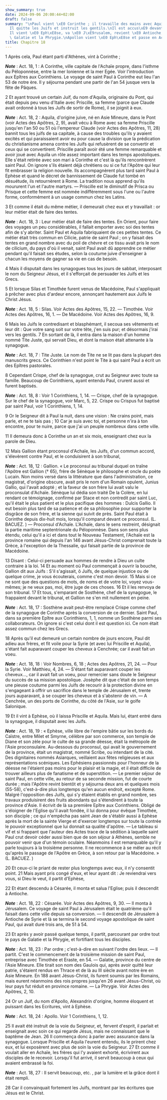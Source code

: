 ```yaml
---
show_summary: true
date: 2024-09-06 20:00:44+02:00
draft: false
summary: "\nPaul vient \xE0 Corinthe ; il travaille des mains avec Aquila et Priscille.\n\
  Il quitte les Juifs et instruit les gentils.\nIl est accus\xE9 devant le proconsul.\n\
  Il vient \xE0 Eph\xE8se, va \xE0 J\xE9rusalem, revient \xE0 Antioche, parcourt la\
  \ Galatie et la Phrygie.\nApollon vient \xE0 Eph\xE8se et passe en Acha\xEFe.\n"
title: Chapitre 18
---
```





1 Après cela, Paul étant parti d'Athènes, vint à Corinthe ;

***Note*** :  Act. 18, 1 : A Corinthe, ville capitale de l'Achaïe propre, dans l'isthme du Péloponnèse, entre la mer Ionienne et la mer Egée. Voir l'introduction aux Epîtres aux Corinthiens. Le voyage de saint Paul à Corinthe eut lieu l'an 53 de notre ère. Il y séjourna pendant une partir de l'an 54 jusque vers la fête de Pâques.

2 Et ayant trouvé un certain Juif, du nom d'Aquila, originaire du Pont, qui était depuis peu venu d'Italie avec Priscille, sa femme (parce que Claude avait ordonné à tous les Juifs de sortir de Rome), il se joignit à eux.

***Note*** :  Act. 18, 2 : Aquila, d'origine juive, né en Asie Mineure, dans le Pont (voir Actes des Apôtres, 2, 9), avait vécu à Rome avec sa femme Priscille jusqu'en l'an 50 ou 51 où l'empereur Claude (voir Actes des Apôtres, 11, 28) bannit tous les juifs de sa capitale, à cause des troubles qu'ils y avaient excités et qui paraissaient avoir eu pour cause la division que la prédication du christianisme amena contre les Juifs qui refusèrent de se convertir et ceux qui se convertirent. Priscille paraît avoir été une femme remarquable et avoir joué avec Aquila un rôle assez important dans les temps apostoliques. Elle s'était retirée avec son mari à Corinthe et c'est là qu'ils rencontrèrent saint Paul. On ignore s'ils étaient déjà chrétiens ou si ce fut l'Apôtre qui leur fit embrasser la religion nouvelle. Ils accompagnèrent plus tard saint Paul à Ephèse et quand le décret de bannissement de Claude fut tombé en désuétude, ils retournèrent à Rome. La tradition nous apprend qu'ils moururent l'un et l'autre martyrs. ―
Priscille est le diminutif de Prisca ou Prisque et cette femme est nommée indifféremment sous l'une ou l'autre forme, conformément à un usage commun chez les Latins.

3 Et comme il était du même métier, il demeurait chez eux et y travaillait : or leur métier était de faire des tentes.

***Note*** :  Act. 18, 3 : Leur métier était de faire des tentes. En Orient, pour faire des voyages un peu considérables, il fallait emporter avec soi des tentes afin de s'y abriter. Saint Paul et Aquila fabriquaient de ces petites tentes. Ce métier était très commun en Cilicie, patrie de saint Paul ; on y faisait des tentes en grand nombre avec du poil de chèvre et ce tissu avait pris le nom de cilicium, du pays d'où il venait, saint Paul avait dû apprendre ce métier pendant qu'il faisait ses études, selon la coutume juive d'enseigner à chacun les moyens de gagner sa vie en cas de besoin.

4 Mais il disputait dans les synagogues tous les jours de sabbat, interposant le nom du Seigneur Jésus, et il s'efforçait de persuader les Juifs et les Grecs.


5 Et lorsque Silas et Timothée furent venus de Macédoine, Paul s'appliquait à prêcher avec plus d'ardeur encore, annonçant hautement aux Juifs le Christ Jésus.

***Note*** :  Act. 18, 5 : Silas. Voir Actes des Apôtres, 15, 22. ― Timothée. Voir Actes des Apôtres, 16, 1. ― De Macédoine. Voir Actes des Apôtres, 16, 9.

6 Mais les Juifs le contredisant et blasphémant, il secoua ses vêtements et leur dit : Que votre sang soit sur votre tête, j'en suis pur; et désormais j'irai vers les gentils. 7 En sortant de là, il entra dans la maison d'un homme nommé Tite Juste, qui servait Dieu, et dont la maison était attenante à la synagogue.

***Note*** :  Act. 18, 7 : Tite Juste. Le nom de Tite ne se lit pas dans la plupart des manuscrits grecs. Ce Corinthien n'est point le Tite à qui saint Paul a écrit un des Epîtres pastorales.

8 Cependant Crispe, chef de la synagogue, crut au Seigneur avec toute sa famille. Beaucoup de Corinthiens, ayant entendu Paul, crurent aussi et furent baptisés.

***Note*** :  Act. 18, 8 : Voir 1 Corinthiens, 1, 14. ― Crispe, chef de la synagogue. Sur le chef de la synagogue, voir Marc, 5, 22. Crispe ou Crispus fut baptisé par saint Paul, voir 1 Corinthiens, 1, 14.


9 Or le Seigneur dit à Paul la nuit, dans une vision : Ne crains point, mais parle, et ne te tais pas ; 10 Car je suis avec toi, et personne n'ira à ton encontre, pour te nuire, parce que j'ai un peuple nombreux dans cette ville.


11 Il demeura donc à Corinthe un an et six mois, enseignant chez eux la parole de Dieu.


12 Mais Gallion étant proconsul d'Achaïe, les Juifs, d'un commun accord, s'élevèrent contre Paul, et le conduisirent à son tribunal,

***Note*** :  Act. 18, 12 : Gallion. « Le proconsul au tribunal duquel on traîne l'Apôtre est Gallion († 65), frère de Sénèque le philosophe et oncle du poète Lucain. Non moins versé dans la littérature que dans l'administration, ce magistrat, d'origine obscure, avait pris le nom d'un Romain opulent, Junius Gallio, qui l'avait adopté ; et la faveur de son frère lui avait valu le proconsulat d'Achaïe. Sénèque lui dédia son traité De la Colère, en lui rendant ce témoignage, confirmé par Stace et non contredit par saint Luc, qu'il était le plus patient et le plus pacifique des hommes : Dulcis Gallio. Il eut besoin plus tard de sa patience et de sa philosophie pour supporter la disgrâce de son frère, et la sienne qui suivit de près. Saint Paul était à Corinthe depuis dix-huit mois, lorsqu'il comparut devant ce proconsul. (L. BACUEZ. ) ― Proconsul d'Achaïe. L'Achaïe, dans le sens restreint, désignait la partie maritime septentrionale du Péloponnèse. Dans son sens plus étendu, celui qu'il a ici et dans tout le Nouveau
Testament, l'Achaïe est la province romaine qui depuis l'an 146 avant Jésus-Christ comprenait toute la Grèce, à l'exception de la Thessalie, qui faisait partie de la province de Macédoine.

13 Disant : Celui-ci persuade aux hommes de rendre à Dieu un culte contraire à la loi. 14 Et au moment où Paul commençait à ouvrir la bouche, Gallion dit aux Juifs : S'il s'agissait, ô Juifs, de quelque injustice ou de quelque crime, je vous écouterais, comme c'est mon devoir. 15 Mais si ce ne sont que des questions de mots, de noms et de votre loi, voyez vous-mêmes; je ne veux pas, moi, être juge de ces choses. 16 Et il les renvoya de son tribunal. 17 Et tous, s'emparant de Sosthène, chef de la synagogue, le frappaient devant le tribunal, et Gallion ne s'en mit nullement en peine.

***Note*** :  Act. 18, 17 : Sosthène avait peut-être remplacé Crispe comme chef de la synagogue de Corinthe après la conversion de ce dernier. Saint Paul, dans sa première Epître aux Corinthiens, 1, 1, nomme un Sosthène parmi ses collaborateurs. On ignore si c'est celui dont il est question ici. Ce nom était assez commun chez les Grecs.


18 Après qu'il eut demeuré un certain nombre de jours encore, Paul dit adieu aux frères, et fit voile pour la Syrie (et avec lui Priscille et Aquila), s'étant fait auparavant couper les cheveux à Cenchrée; car il avait fait un voeu.

***Note*** :  Act. 18, 18 : Voir Nombres, 6, 18 ; Actes des Apôtres, 21, 24. ― Pour la Syrie. Voir Matthieu, 4, 24. ― S'étant fait auparavant couper les cheveux…, car il avait fait un voeu, pour remercier sans doute le Seigneur du succès de sa mission apostolique. Josèphe dit que c’était de son temps une pieuse coutume parmi les Juifs de recourir à la protection divine en s'engageant à offrir un sacrifice dans le temple de Jérusalem et, trente jours auparavant, à se couper les cheveux et à s'abstenir de vin. ― A Cenchrée, un des ports de Corinthe, du côté de l'Asie, sur le golfe Salonique.

19 Et il vint à Ephèse, où il laissa Priscille et Aquila. Mais lui, étant entré dans la synagogue, il disputait avec les Juifs.

***Note*** :  Act. 18, 19 : « Ephèse, ville libre de l'empire bâtie sur les bords du Caïstre, entre Milet et Smyrne, célèbre par son commerce, son temple de Diane et son zèle pour le culte de sa grande déesse, était la métropole de l'Asie proconsulaire. Au-dessous du proconsul, qui avait le gouvernement de la province, était un magistrat, nommé Scribe, ou intendant de la cité. Des dignitaires nommés Asiarques, veillaient aux fêtes religieuses et aux représentations scéniques. Les Ephésiens passionnés pour l'honneur de la déesse ne l'étaient pas moins pour le plaisir et la magie, et il était difficile de trouver ailleurs plus de fanatisme et de superstition. ― Le premier séjour de saint Paul, en cette ville, au retour de sa seconde mission, fut de courte durée ; mais l'Apôtre revint bientôt et y séjourna deux ans et quelques mois (55-58), c'est-à-dire plus longtemps qu'en aucun endroit, excepté Rome. Malgré l'opposition des Juifs, qui s'y étaient établis en grand nombre, ses travaux produisirent des fruits abondants
qui s'étendirent à toute la province d'Asie. Il écrivit de là sa première Epître aux Corinthiens. Obligé de s'éloigner de l'Eglise qu'il avait fondée, il lui donna pour évêque Timothée, son disciple ; ce qui n'empêcha pas saint Jean de s'établir aussi à Ephèse après la mort de la sainte Vierge et d'exercer longtemps sur toute la contrée le pouvoir exceptionnel que lui donnait sa qualité d'apôtre. ― Le tableau si vif et si frappant que l'auteur des Actes trace de la sédition à laquelle saint Paul crut devoir céder aussi bien que de son séjour à Athènes, semble ne pouvoir venir que d'un témoin oculaire. Néanmoins il est remarquable qu'il y parle toujours à la troisième personne. Il ne recommence à se mêler au récit qu'après le passage de l'Apôtre en Grèce, à son retour par la Macédoine. » (L. BACUEZ. )

20 Et ceux-ci le priant de rester plus longtemps avec eux, il n'y consentit point. 21 Mais ayant pris congé d'eux, et leur ayant dit : Je reviendrai vers vous, si Dieu le veut, il partit d'Ephèse,


22 Et étant descendu à Césarée, il monta et salua l'Eglise; puis il descendit à Antioche.

***Note*** :  Act. 18, 22 : Césarée. Voir Actes des Apôtres, 9, 30. ― Il monta à Jérusalem. Ce voyage de saint Paul à Jérusalem était le quatrième qu'il faisait dans cette ville depuis sa conversion. ― Il descendit de Jérusalem à Antioche de Syrie et là se termina le second voyage apostolique de saint Paul, qui avait duré trois ans, de 51 à 54.


23 Et après y avoir passé quelque temps, il partit, parcourant par ordre tout le pays de Galatie et la Phrygie, et fortifiant tous les disciples.

***Note*** :  Act. 18, 23 : Par ordre ; c'est-à-dire en suivant l'ordre des lieux. ― Il partit. C'est le commencement de la troisième mission de saint Paul, entreprise avec Timothée et Eraste, en 54. ― Galatie, province du centre de l'Asie Mineure. Elle tirait son nom des Gaulois qui, après avoir quitté leur patrie, s'étaient rendus en Thrace et de là au III siècle avant notre ère en Asie Mineure. En 188 avant Jésus-Christ, ils furent soumis par les Romains, mais eurent néanmoins des rois propres jusqu'en 26 avant Jésus-Christ, où leur pays fut réduit en province romaine. ― La Phrygie. Voir Actes des Apôtres, 2, 10.


24 Or un Juif, du nom d'Apollo, Alexandrin d'origine, homme éloquent et puissant dans les Ecritures, vint à Ephèse.

***Note*** :  Act. 18, 24 : Apollo. Voir 1 Corinthiens, 1, 12.

25 Il avait été instruit de la voie du Seigneur, et, fervent d'esprit, il parlait et enseignait avec soin ce qui regarde Jésus, mais ne connaissant que le baptême de Jean. 26 Il commença donc à parler avec assurance dans la synagogue. Lorsque Priscille et Aquila l'eurent entendu, ils le prirent chez eux, et lui exposèrent avec plus de soin la voie du Seigneur. 27 Et comme il voulait aller en Achaïe, les frères qui l'y avaient exhorté, écrivirent aux disciples de le recevoir. Lorsqu'il fut arrivé, il servit beaucoup à ceux qui avaient embrassé la foi.

***Note*** :  Act. 18, 27 : Il servit beaucoup, etc. , par la lumière et la grâce dont il était rempli.

28 Car il convainquait fortement les Juifs, montrant par les écritures que Jésus est le Christ.

